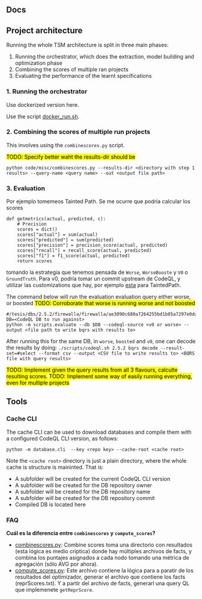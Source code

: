 ## Docs

## Project architecture

Running the whole TSM architecture is split in three main phases:
1. Running the orchestrator, which does the extraction, model building and optimization phase
2. Combining the scores of multiple ran projects
3. Evaluating the performance of the learnt specifications

### 1. Running the orchestrator

Use dockerized version here.

Use the script [docker_run.sh](../code/scripts/docker_run.sh).

### 2. Combining the scores of multiple run projects

This involves using the `combinescores.py` script.

<mark>TODO: Specify better waht the results-dir should be</mark>

```
python code/misc/combinescores.py --results-dir <directory with step 1 results> --query-name <query name> --out <output file path>
```

### 3. Evaluation

Por ejemplo tomemeos Tainted Path. Se me ocurre que podría calcular los scores
```
def getmetrics(actual, predicted, c):
    # Precision
    scores = dict()
    scores["actual"] = sum(actual)
    scores["predicted"] = sum(predicted)
    scores["precision"] = precision_score(actual, predicted)
    scores["recall"] = recall_score(actual, predicted)
    scores["f1"] = f1_score(actual, predicted)
    return scores
```
tomando la estrategia que tenemos pensada de `Worse`, `WorseBooste` y `V0` o `GroundTruth`. Para v0, podría tomar un commit upstream de CodeQL, y utilizar las customizations que hay, por ejemplo [esta](https://github.com/github/codeql/blob/main/javascript/ql/lib/semmle/javascript/security/dataflow/TaintedPathQuery.qll) para TaintedPath.

The command below will run the evaluation evaluation query either worse, or boosted
<mark>TODO: Corroborate that worse is running worse and not boosted</mark>

```
#/tesis/dbs/2.5.2/firewalla/firewalla/ae3090c680a7264255bd1b05a7297e0daf51e470
DB=<CodeQL DB to run against>
python -m scripts.evaluate --db $DB --codeql-source <v0 or worse> --output <file path to write bqrs with results to>
```

After running this for the same DB, in `worse`, `boosted` and `v0`, one can decode the results by doing:
`./scripts/codeql.sh 2.5.2 bqrs decode --result-set=#select --format csv --output <CSV file to write results to> <BQRS file with query results>`

<mark>TODO: Implement given the query results from all 3 flavours, calculte resulting scores.</mark>
<mark>TODO: Implement some way of easily running everything, even for multiple projects</mark>

## Tools

### Cache CLI

The cache CLI can be used to download databases and compile them with a configured CodeQL CLI version, as follows:
```
python -m database.cli  --key <repo key> --cache-root <cache root>
```
Note the `<cache root>` directory is just a plain directory, where the whole cache is structure is maininted. That is:
- A subfolder will be created for the current CodeQL CLI version
- A subfolder will be created for the DB repository owner
- A subfolder will be created for the DB repository name
- A subfolder will be created for the DB repository commit
- Compiled DB is located here


### FAQ

**Cuál es la diferencia entre `combinescores` y `compute_scores`?**

- [combinescores.py](../code/misc/combinescores.py): Combine scores toma una directorio con resultados (esta lógica es medio críptica) donde hay múltiples archivos de facts, y combina los puntajes asignados a cada nodo tomando una métrica de agregación (sólo AVG por ahora).
- [compute_scores.py](../code/optimizer/compute_scores.py): Este archivo contiene la lógica para a paratir de los resultados del optimizador, generar el archivo que contiene los facts (reprScores.txt). Y a partir del archivo de facts, generarl una query QL que implemenete `getReprScore`.